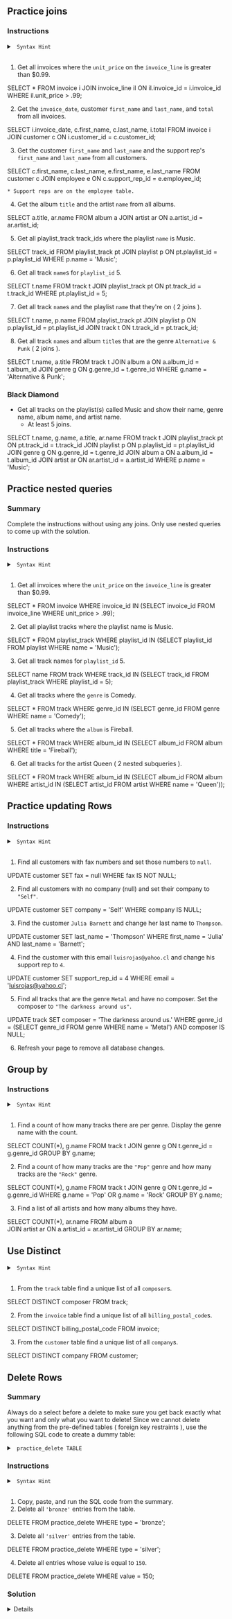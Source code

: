 ## Practice joins

### Instructions

<details>

<summary> <code> Syntax Hint </code> </summary>

```sql
SELECT [Column names] 
FROM [table] [abbv]
JOIN [table2] [abbv2] ON abbv.prop = abbv2.prop WHERE [Conditions];

SELECT a.name, b.name FROM some_table a JOIN another_table b ON a.some_id = b.some_id;
SELECT a.name, b.name FROM some_table a JOIN another_table b ON a.some_id = b.some_id WHERE b.email = 'e@mail.com';
```

</details>

<br />

1. Get all invoices where the `unit_price` on the `invoice_line` is greater than $0.99.

SELECT * FROM invoice i
JOIN invoice_line il ON il.invoice_id = i.invoice_id 
WHERE il.unit_price > .99;

2. Get the `invoice_date`, customer `first_name` and `last_name`, and `total` from all invoices.

SELECT i.invoice_date, c.first_name, c.last_name, i.total
FROM invoice i
JOIN customer c ON i.customer_id = c.customer_id;

3. Get the customer `first_name` and `last_name` and the support rep's `first_name` and `last_name` from all customers. 

SELECT c.first_name, c.last_name, e.first_name, e.last_name
FROM customer c
JOIN employee e ON c.support_rep_id = e.employee_id;

    * Support reps are on the employee table.
4. Get the album `title` and the artist `name` from all albums.

SELECT a.title, ar.name FROM album a
JOIN artist ar ON a.artist_id = ar.artist_id;

5. Get all playlist_track track_ids where the playlist `name` is Music.

SELECT track_id FROM playlist_track pt
JOIN playlist p ON pt.playlist_id = p.playlist_id WHERE p.name = 'Music';

6. Get all track `name`s for `playlist_id` 5.

SELECT t.name FROM track t
JOIN playlist_track pt
ON pt.track_id = t.track_id
WHERE pt.playlist_id = 5;

7. Get all track `name`s and the playlist `name` that they're on ( 2 joins ).

SELECT t.name, p.name FROM playlist_track pt
JOIN playlist p ON p.playlist_id = pt.playlist_id
JOIN track t ON t.track_id = pt.track_id;

8. Get all track `name`s and album `title`s that are the genre `Alternative & Punk` ( 2 joins ).

SELECT t.name, a.title FROM track t
JOIN album a ON a.album_id = t.album_id
JOIN genre g ON g.genre_id = t.genre_id
WHERE g.name = 'Alternative & Punk';

### Black Diamond

* Get all tracks on the playlist(s) called Music and show their name, genre name, album name, and artist name.
  * At least 5 joins.

SELECT t.name, g.name, a.title, ar.name FROM track t
JOIN playlist_track pt ON pt.track_id = t.track_id
JOIN playlist p ON p.playlist_id = pt.playlist_id
JOIN genre g ON g.genre_id = t.genre_id
JOIN album a ON a.album_id = t.album_id
JOIN artist ar ON ar.artist_id = a.artist_id
WHERE p.name = 'Music';

## Practice nested queries

### Summary

Complete the instructions without using any joins. Only use nested queries to come up with the solution.

### Instructions

<details>

<summary> <code> Syntax Hint </code> </summary>

```sql
SELECT [column names] 
FROM [table] 
WHERE column_id IN ( SELECT column_id FROM [table2] WHERE [Condition] );

SELECT name, Email FROM Athlete WHERE AthleteId IN ( SELECT PersonId FROM PieEaters WHERE Flavor='Apple' );
```

</details>

<br />

1. Get all invoices where the `unit_price` on the `invoice_line` is greater than $0.99.

SELECT * FROM invoice WHERE invoice_id IN
(SELECT invoice_id FROM invoice_line WHERE unit_price > .99);

2. Get all playlist tracks where the playlist name is Music.

SELECT * FROM playlist_track
WHERE playlist_id 
IN (SELECT playlist_id FROM playlist WHERE name = 'Music');

3. Get all track names for `playlist_id` 5.

SELECT name FROM track 
WHERE track_id
IN (SELECT track_id FROM playlist_track WHERE playlist_id = 5);

4. Get all tracks where the `genre` is Comedy.

SELECT * FROM track 
WHERE genre_id 
IN (SELECT genre_id FROM genre WHERE name = 'Comedy');

5. Get all tracks where the `album` is Fireball.

SELECT * FROM track 
WHERE album_id
IN (SELECT album_id FROM album WHERE title = 'Fireball');

6. Get all tracks for the artist Queen ( 2 nested subqueries ).

SELECT * FROM track
WHERE album_id
IN (SELECT album_id FROM album 
      WHERE artist_id 
      IN (SELECT artist_id FROM artist
            WHERE name = 'Queen'));

## Practice updating Rows

### Instructions

<details>

<summary> <code> Syntax Hint </code> </summary>

```sql
UPDATE [table] 
SET [column1] = [value1], [column2] = [value2] 
WHERE [Condition];

UPDATE athletes SET sport = 'Picklball' WHERE sport = 'pockleball';
```

</details>

<br />

1. Find all customers with fax numbers and set those numbers to `null`.

UPDATE customer
SET fax = null
WHERE fax IS NOT NULL;

2. Find all customers with no company (null) and set their company to `"Self"`.

UPDATE customer
SET company = 'Self'
WHERE company IS NULL;

3. Find the customer `Julia Barnett` and change her last name to `Thompson`.

UPDATE customer
SET last_name = 'Thompson'
WHERE first_name = 'Julia' AND last_name = 'Barnett';

4. Find the customer with this email `luisrojas@yahoo.cl` and change his support rep to `4`.

UPDATE customer
SET support_rep_id = 4
WHERE email = 'luisrojas@yahoo.cl';

5. Find all tracks that are the genre `Metal` and have no composer. Set the composer to `"The darkness around us"`.

UPDATE track
SET composer = 'The darkness around us.'
WHERE genre_id = (SELECT genre_id FROM genre WHERE name = 'Metal')
AND composer IS NULL;

6. Refresh your page to remove all database changes.

## Group by

### Instructions

<details>

<summary> <code> Syntax Hint </code> </summary>

```sql
SELECT [column1], [column2]
FROM [table] [abbr]
GROUP BY [column];
```

</details>

<br />

1. Find a count of how many tracks there are per genre. Display the genre name with the count.

SELECT COUNT(*), g.name
FROM track t 
JOIN genre g ON t.genre_id = g.genre_id
GROUP BY g.name;

2. Find a count of how many tracks are the `"Pop"` genre and how many tracks are the `"Rock"` genre.

SELECT COUNT(*), g.name FROM track t 
JOIN genre g ON t.genre_id = g.genre_id
WHERE g.name = 'Pop' OR g.name = 'Rock'
GROUP BY g.name;

3. Find a list of all artists and how many albums they have.

SELECT COUNT(*), ar.name
FROM album a  
JOIN artist ar ON a.artist_id = ar.artist_id
GROUP BY ar.name;

## Use Distinct

<details>

<summary> <code> Syntax Hint </code> </summary>

```sql
SELECT DISTINCT [column]
FROM [table];
```

</details>

<br />

1. From the `track` table find a unique list of all `composer`s.

SELECT DISTINCT composer
FROM track;

2. From the `invoice` table find a unique list of all `billing_postal_code`s.

SELECT DISTINCT billing_postal_code
FROM invoice;

3. From the `customer` table find a unique list of all `company`s.

SELECT DISTINCT company
FROM customer;

## Delete Rows

### Summary

Always do a select before a delete to make sure you get back exactly what you want and only what you want to delete! Since we cannot delete anything from the pre-defined tables ( foreign key restraints ), use the following SQL code to create a dummy table:

<details>

<summary> <code> practice_delete TABLE </code> </summary>

```sql
CREATE TABLE practice_delete ( name TEXT, type TEXT, value INTEGER );
INSERT INTO practice_delete ( name, type, value ) VALUES ('delete', 'bronze', 50);
INSERT INTO practice_delete ( name, type, value ) VALUES ('delete', 'bronze', 50);
INSERT INTO practice_delete ( name, type, value ) VALUES ('delete', 'bronze', 50);
INSERT INTO practice_delete ( name, type, value ) VALUES ('delete', 'silver', 100);
INSERT INTO practice_delete ( name, type, value ) VALUES ('delete', 'silver', 100);
INSERT INTO practice_delete ( name, type, value ) VALUES ('delete', 'gold', 150);
INSERT INTO practice_delete ( name, type, value ) VALUES ('delete', 'gold', 150);
INSERT INTO practice_delete ( name, type, value ) VALUES ('delete', 'gold', 150);
INSERT INTO practice_delete ( name, type, value ) VALUES ('delete', 'gold', 150);

SELECT * FROM practice_delete;
```

</details>

### Instructions

<details>

<summary> <code> Syntax Hint </code> </summary>

```sql
DELETE FROM [table] WHERE [condition]
```

</details>

<br />

1. Copy, paste, and run the SQL code from the summary.
2. Delete all `'bronze'` entries from the table.

DELETE FROM practice_delete WHERE type = 'bronze';

3. Delete all `'silver'` entries from the table.

DELETE FROM practice_delete WHERE type = 'silver';

4. Delete all entries whose value is equal to `150`.

DELETE FROM practice_delete WHERE value = 150;

### Solution

<details>

## eCommerce Simulation - No Hints

### Summary

Let's simulate an e-commerce site. We're going to need users, products, and orders.

* users need a name and an email.
* products need a name and a price
* orders need a ref to product.
* All 3 need primary keys.

### Instructions

* Create 3 tables following the criteria in the summary.

CREATE TABLE users (
  user_id SERIAL PRIMARY KEY,
	name VARCHAR(50),
  email VARCHAR(50)
);
  
CREATE TABLE products (
  product_id SERIAL PRIMARY KEY,
	name VARCHAR(50),
  price INT
);

CREATE TABLE orders (
	order_id SERIAL PRIMARY KEY, 
  product_id INT, 
  amount INT,
  FOREIGN KEY(product_id) REFERENCES products(product_id)
);
  
* Add some data to fill up each table.
  * At least 3 users, 3 products, 3 orders.

INSERT INTO users (name, email)
VALUES 
('Riley', 'riley@gmail.com'),
('Porter', 'porter@gmail.com'),
('Jordan', 'jordan@gmail.com');

INSERT INTO products (name, price) 
VALUES 
('shirt', 20),
('shorts', 30),
('shoes', 40);

INSERT INTO orders (product_id, amount)
VALUES 
(2, 4),
(3, 2),
(2, 5);

* Run queries against your data.
  * Get all products for the first order.

SELECT product_id FROM orders WHERE order_id = 1;

  * Get all orders.

SELECT * FROM orders;

  * Get the total cost of an order ( sum the price of all products on an order ).

SELECT sum(o.amount * p.price) FROM orders o
JOIN products p ON p.product_id = o.product_id;

* Add a foreign key reference from orders to users.

ALTER TABLE users 
ADD CONSTRAINT order_id
FOREIGN KEY(order_id) REFERENCES orders(order_id);

* Update the orders table to link a user to each order.



* Run queries against your data.
  * Get all orders for a user.

  * Get how many orders each user has.

### Black Diamond

* Get the total amount on all orders for each user.

### Resources

<details>

<summary> <code> SQL </code> </summary>

* [SQL Teaching](http://www.sqlteaching.com)
* [SQL Bolt](http://www.sqlbolt.com)

</details>


## Contributions

If you see a problem or a typo, please fork, make the necessary changes, and create a pull request so we can review your changes and merge them into the master repo and branch.

## Copyright

© DevMountain LLC, 2017. Unauthorized use and/or duplication of this material without express and written permission from DevMountain, LLC is strictly prohibited. Excerpts and links may be used, provided that full and clear credit is given to DevMountain with appropriate and specific direction to the original content.

<p align="center">
<img src="https://s3.amazonaws.com/devmountain/readme-logo.png" width="250">
</p>
